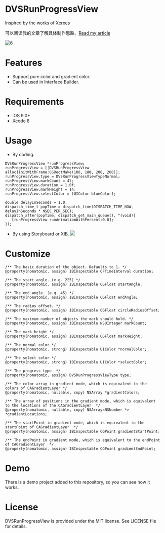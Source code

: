 # DVSRunProgressView

Inspired by the [works](https://dribbble.com/shots/3186995-THe-application-of-movement) of [Xerxes](https://dribbble.com/W_e_i)

可以阅读我的文章了解具体制作思路。[Read my article](http://www.jianshu.com/p/db242a4a5038)

![6](http://o6lbfzf4d.bkt.clouddn.com/2017-01-07-6.gif)



Features
==============
- Support pure color and gradient color.
- Can be used in Interface Builder.

Requirements
==============
- iOS 9.0+
- Xcode 8

Usage
==============

- By coding.

```objc
DVSRunProgressView *runProgressView;
runProgressView = [[DVSRunProgressView alloc]initWithFrame:CGRectMake(100, 180, 200, 200)];
runProgressView.type = DVSRunProgressViewTypeNormal;
runProgressView.markCount = 45;
runProgressView.duration = 1.0f;
runProgressView.markHeight = 14;
runProgressView.selectColor = [UIColor blueColor];

double delayInSeconds = 1.0;
dispatch_time_t popTime = dispatch_time(DISPATCH_TIME_NOW, delayInSeconds * NSEC_PER_SEC);
dispatch_after(popTime, dispatch_get_main_queue(), ^(void){
   [runProgressView runAnimationWithPercent:0.8];
});
```

- By using Storyboard or XIB.
![](http://o6lbfzf4d.bkt.clouddn.com/2017-01-07-10.png)


Customize
==============

```objc
/** The basic duration of the object. Defaults to 1. */
@property(nonatomic, assign) IBInspectable CFTimeInterval duration;

/** The start angle. (e.g. 225) */
@property(nonatomic, assign) IBInspectable CGFloat startAngle;

/** The end angle. (e.g. 45) */
@property(nonatomic, assign) IBInspectable CGFloat endAngle;

/** The radius offset. */
@property(nonatomic, assign) IBInspectable CGFloat circleRadiusOffset;

/** The maximum number of objects the mark should hold. */
@property(nonatomic, assign) IBInspectable NSUInteger markCount;

/** The mark height */
@property(nonatomic, assign) IBInspectable CGFloat markHeight;

/** The normal color */
@property(nonatomic, strong) IBInspectable UIColor *normalColor;

/** The select color */
@property(nonatomic, strong) IBInspectable UIColor *selectColor;

/** The progress type  */
@property(nonatomic, assign) DVSRunProgressViewType type;

/** The color array in gradient mode, which is equivalent to the colors of CAGradientLayer */
@property(nonatomic, nullable, copy) NSArray *gradientColors;

/** The array of positions in the gradient mode, which is equivalent to the locations of the CAGradientLayer  */
@property(nonatomic, nullable, copy) NSArray<NSNumber *> *gradientLocations;

/** The startPoint in gradient mode, which is equivalent to the startPoint of CAGradientLayer  */
@property(nonatomic, assign) IBInspectable CGPoint gradientStartPoint;

/** The endPoint in gradient mode, which is equivalent to the endPoint of CAGradientLayer  */
@property(nonatomic, assign) IBInspectable CGPoint gradientEndPoint;
```

Demo
==============
There is a demo project added to this repository, so you can see how it works.

License
==============
DVSRunProgressView is provided under the MIT license. See LICENSE file for details.


